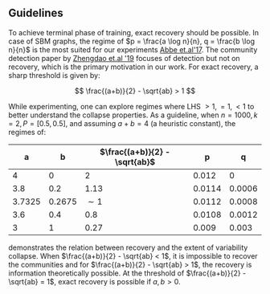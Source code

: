 ## Guidelines

To achieve terminal phase of training, exact recovery should be possible. In case of SBM graphs, the regime of $p = \frac{a \log n}{n}, q = \frac{b \log n}{n}$ is the most suited for our experiments [Abbe et.al'17](https://arxiv.org/pdf/1703.10146.pdf). The community detection paper by [Zhengdao et.al '19](https://arxiv.org/pdf/1705.08415.pdf) focuses of detection but not on recovery, which is the primary motivation in our work. For exact recovery, a sharp threshold is given by:

$$
\frac{(a+b)}{2} - \sqrt{ab} > 1
$$

While experimenting, one can explore regimes where LHS $>1, = 1, < 1$ to better understand the collapse properties. As a guideline, when $n = 1000, k = 2, P=[0.5, 0.5]$, and assuming $a+b = 4$ (a heuristic constant), the regimes of:

| a   | b | $\frac{(a+b)}{2} - \sqrt{ab}$ | p     | q |
| --- | - | ----------------------------- | ----- | - |
| 4   | 0 | 2                             | 0.012 | 0 |
| 3.8 | 0.2 | 1.13                        | 0.0114 | 0.0006 |
| 3.7325 | 0.2675 | $\sim 1$              | 0.0112 | 0.0008 |
| 3.6 | 0.4 | 0.8                         | 0.0108 | 0.0012 |
| 3   | 1 | 0.27                          | 0.009  | 0.003  |


demonstrates the relation between recovery and the extent of variability collapse. When $\frac{(a+b)}{2} - \sqrt{ab} < 1$, it is impossible to recover the communities and for $\frac{(a+b)}{2} - \sqrt{ab} > 1$, the recovery is information theoretically possible. At the threshold of $\frac{(a+b)}{2} - \sqrt{ab} = 1$, exact recovery is possible if $a, b > 0$.